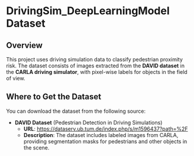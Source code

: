 # **DrivingSim_DeepLearningModel Dataset**  

## **Overview**  
This project uses driving simulation data to classify pedestrian proximity risk. The dataset consists of images extracted from the **DAVID dataset** in the **CARLA driving simulator**, with pixel-wise labels for objects in the field of view.  

## **Where to Get the Dataset**  
You can download the dataset from the following source:  

- **DAVID Dataset** (Pedestrian Detection in Driving Simulations)  
  - **URL**: https://dataserv.ub.tum.de/index.php/s/m1596437?path=%2F 
  - **Description**: The dataset includes labeled images from CARLA, providing segmentation masks for pedestrians and other objects in the scene.  